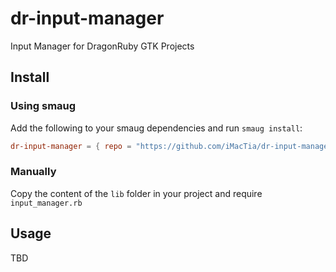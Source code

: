# dr-input-manager

Input Manager for DragonRuby GTK Projects

## Install

### Using smaug

Add the following to your smaug dependencies and run `smaug install`:

```toml
dr-input-manager = { repo = "https://github.com/iMacTia/dr-input-manager" }
```

### Manually

Copy the content of the `lib` folder in your project and require `input_manager.rb`

## Usage

TBD
